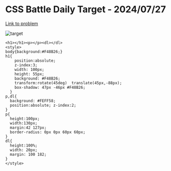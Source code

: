 # CSS Battle Daily Target - 2024/07/27

[Link to problem](https://cssbattle.dev/play/iNl2xqdjFtj96v8e9S7D)

![target](https://firebasestorage.googleapis.com/v0/b/cssbattleapp.appspot.com/o/user%2Fummd3POvEDfFyeFvVdOMG3OOrwE2%2Ftargets%2Ftarget_QI1Xtqr.png?alt=media)

```
<h1></h1><p></p><dl></dl>
<style>
body{background:#F48B26;}
h1{
    position:absolute;
    z-index:3;
    width: 100px;
    height: 55px;
    background: #F48B26;
    transform:rotate(45deg)  translate(45px,-88px);
    box-shadow: 47px -46px #F48B26;
  }
p,dl{
  background: #FEFF58;
  position:absolute; z-index:2;
}
p{
  height:100px;
  width:130px;
  margin:42 127px;
  border-radius: 0px 0px 60px 60px;
}
dl{
  height:100%;
  width: 20px;
  margin: 100 182; 
}
</style>
```